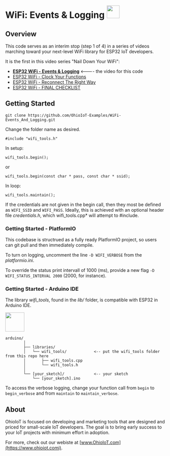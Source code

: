 # WiFi: Events & Logging <img src="https://www.ohioiot.com/images/logo.jpg" width=40px >


## Overview

This code serves as an interim stop (step 1 of 4) in a series of videos marching toward your next-level WiFi library for ESP32 IoT developers.  

It is the first in this video series "Nail Down Your WiFi":
- **[ESP32 WiFi - Events & Logging](https://ohioiot.com)** <---- the video for this code
- [ESP32 WiFi - Clock Your Functions](https://ohioiot.com)
- [ESP32 WiFi - Reconnect The Right Way](https://ohioiot.com)
- [ESP32 WiFi - FINAL CHECKLIST](https://ohioiot.com)


## Getting Started
`git clone https://github.com/OhioIoT-Examples/WiFi-Events_And_Logging.git`

Change the folder name as desired.

`#include "wifi_tools.h"`

In setup:

`wifi_tools.begin();`

or

`wifi_tools.begin(const char * pass, const char * ssid);`

In loop:

`wifi_tools.maintain();`

If the credentials are not given in the begin call, then they most be defined as `WIFI_SSID` and `WIFI_PASS`.  Ideally, this is achieved with an optional header file *credentials.h*, which wifi_tools.cpp* will attempt to #include.

### Getting Started - PlatformIO
This codebase is structrued as a fully ready PlatformIO project, so users can git pull and then immediately compile.

To turn on logging, uncomment the line `-D WIFI_VERBOSE` from the *platformio.ini*.

To override the status print intervall of 1000 (ms), provide a new flag `-D WIFI_STATUS_INTERVAL 2000` (2000, for instance).


### Getting Started - Arduino IDE 

The library *wifi_tools*, found in the *lib/* folder, is compatible with ESP32 in Arduino IDE.

<image src="https://www.ohioiot.com/images/arduino_ide_friendly.png" width=60px ></image>

```
arduino/						
		│						
		├── libraries/        		
		│   └── wifi_tools/            <-- put the wifi_tools folder from this repo here
		│      	├── wifi_tools.cpp		
		│       └── wifi_tools.h 		
		│  	 								
		└── [your_sketch]/             <-- your sketch
			└── [your_sketch].ino		
```
To access the verbose logging, change your function call from `begin` to `begin_verbose` and from `maintain` to `maintain_verbose`.

## About

OhioIoT is focused on developing and marketing tools that are designed and priced for small-scale IoT developers.  The goal is to bring early success to your IoT projects with minimum effort in adoption.

For more, check out our webiste at [www.OhioIoT.com](https://www.ohioiot.comi).
